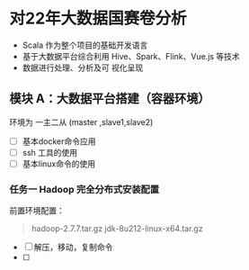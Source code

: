 # 对22年大数据国赛卷分析

- Scala 作为整个项目的基础开发语言
- 基于大数据平台综合利用 Hive、Spark、Flink、Vue.js 等技术
- 数据进行处理、分析及可 视化呈现

## 模块 A：大数据平台搭建（容器环境）

环境为 一主二从 (master ,slave1,slave2)
- [ ] 基本docker命令应用
- [ ] ssh 工具的使用
- [ ] 基本linux命令的使用

### 任务一 Hadoop 完全分布式安装配置
前置环境配置：
> hadoop-2.7.7.tar.gz  jdk-8u212-linux-x64.tar.gz

- [ ] 解压，移动，复制命令
- [ ] 

<!--stackedit_data:
eyJoaXN0b3J5IjpbLTkwNzIxNjk0NV19
-->